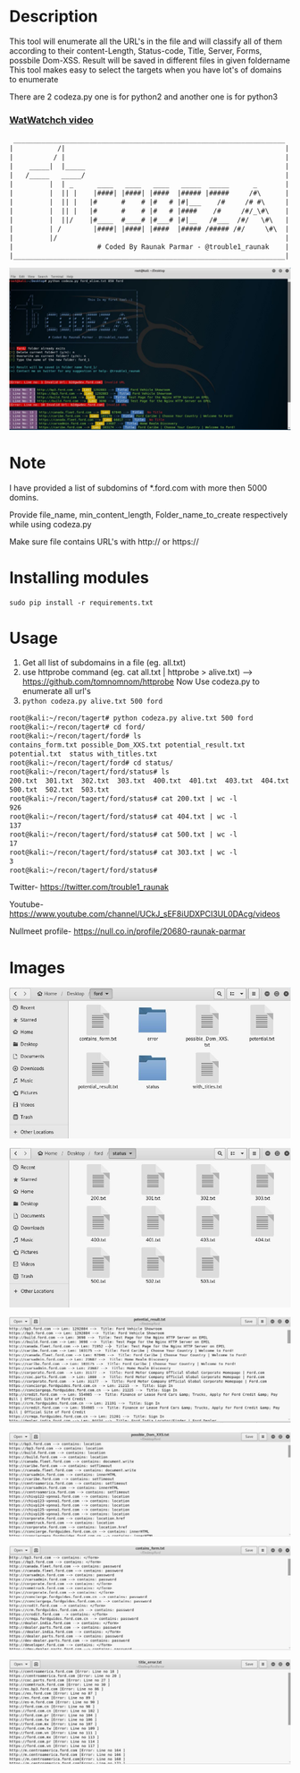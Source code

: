 # Description
This tool will enumerate all the URL's in the file and will classify all of them according to their content-Length, Status-code, Title, Server, Forms, possbile Dom-XSS.
Result will be saved in different files in given foldername
This tool makes easy to select the targets when you have lot's of domains to enumerate

There are 2 codeza.py one is for python2 and another one is for python3

### [WatWatchch video](https://twitter.com/trouble1_raunak/status/1223649330562600960?s=09)

```
 ____________________________________________________________________
|           /|                                                       |
|          / |                                                       |
|    _____|  |_____                                                  |      
|   /_____   _____/                                                  |
|         |  | _      ____   ____   ____   _____  _____      _       |    
|         |  || |    |####| |####| |####  |##### |#####     /#\      |    
|         |  || |   |#      #    # |#   # |#|___    /#     /# #\     |    
|         |  || |   |#      #    # |#   # |####    /#     /#/_\#\    |    
|         |  ||/    |#____  #____# |#___# |#|__   /#___  /#/   \#\   |    
|         | /        |####| |####| |####  |##### /##### /#/     \#\  |    
|         |/                                                         |    
|                     # Coded By Raunak Parmar - @trouble1_raunak    |
|____________________________________________________________________|
```

![Image codeza](https://github.com/TROUBLE-1/codeza/blob/master/Images/7.JPG)

# Note
I have provided a list of subdomins of \*.ford.com with more then 5000 domins.

Provide file_name, min_content_length, Folder_name_to_create respectively while using codeza.py

Make sure file contains URL's with http:// or https://

# Installing modules
```
sudo pip install -r requirements.txt
```

# Usage
1. Get all list of subdomains in a file (eg. all.txt)
2. use httprobe command (eg. cat all.txt | httprobe > alive.txt) --> https://github.com/tomnomnom/httprobe
  Now Use codeza.py to enumerate all url's
3. ```python codeza.py alive.txt 500 ford```

```
root@kali:~/recon/tagert# python codeza.py alive.txt 500 ford
root@kali:~/recon/tagert# cd ford/
root@kali:~/recon/tagert/ford# ls
contains_form.txt possible_Dom_XXS.txt potential_result.txt  potential.txt  status with_titles.txt
root@kali:~/recon/tagert/ford# cd status/
root@kali:~/recon/tagert/ford/status# ls
200.txt  301.txt  302.txt  303.txt  400.txt  401.txt  403.txt  404.txt  500.txt  502.txt  503.txt
root@kali:~/recon/tagert/ford/status# cat 200.txt | wc -l
926
root@kali:~/recon/tagert/ford/status# cat 404.txt | wc -l
137
root@kali:~/recon/tagert/ford/status# cat 500.txt | wc -l
17
root@kali:~/recon/tagert/ford/status# cat 303.txt | wc -l
3
root@kali:~/recon/tagert/ford/status# 
```
Twitter- https://twitter.com/trouble1_raunak

Youtube- https://www.youtube.com/channel/UCkJ_sEF8iUDXPCI3UL0DAcg/videos

Nullmeet profile- https://null.co.in/profile/20680-raunak-parmar

# Images

![Image codeza](https://github.com/TROUBLE-1/codeza/blob/master/Images/1.JPG)

![Image codeza](https://github.com/TROUBLE-1/codeza/blob/master/Images/2.JPG)

![Image codeza](https://github.com/TROUBLE-1/codeza/blob/master/Images/3.JPG)

![Image codeza](https://github.com/TROUBLE-1/codeza/blob/master/Images/4.JPG)

![Image codeza](https://github.com/TROUBLE-1/codeza/blob/master/Images/5.JPG)

![Image codeza](https://github.com/TROUBLE-1/codeza/blob/master/Images/6.JPG)

